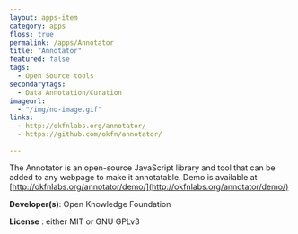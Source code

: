 ```yaml
---
layout: apps-item
category: apps
floss: true
permalink: /apps/Annotator
title: "Annotator"
featured: false
tags:
  - Open Source tools
secondarytags:
  - Data Annotation/Curation
imageurl:
  - "/img/no-image.gif"
links:
  - http://okfnlabs.org/annotator/
  - https://github.com/okfn/annotator/

---
```


The Annotator is an open-source JavaScript library and tool that can be added to any webpage to make it annotatable.
Demo is available at [http://okfnlabs.org/annotator/demo/](http://okfnlabs.org/annotator/demo/)

**Developer(s)**: Open Knowledge Foundation

**License** : either MIT or GNU GPLv3

